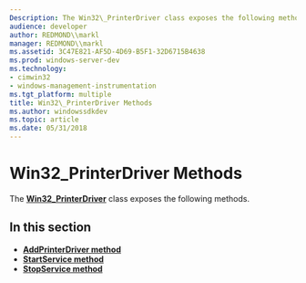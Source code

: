```yaml
---
Description: The Win32\_PrinterDriver class exposes the following methods.
audience: developer
author: REDMOND\\markl
manager: REDMOND\\markl
ms.assetid: 3C47E821-AF5D-4D69-B5F1-32D6715B4638
ms.prod: windows-server-dev
ms.technology:
- cimwin32
- windows-management-instrumentation
ms.tgt_platform: multiple
title: Win32\_PrinterDriver Methods
ms.author: windowssdkdev
ms.topic: article
ms.date: 05/31/2018
---
```


# Win32\_PrinterDriver Methods

The [**Win32\_PrinterDriver**](win32-printerdriver.md) class exposes the following methods.

## In this section

-   [**AddPrinterDriver method**](addprinterdriver-method-in-class-win32-printerdriver.md)
-   [**StartService method**](startservice-method-in-class-win32-printerdriver.md)
-   [**StopService method**](stopservice-method-in-class-win32-printerdriver.md)

 

 



